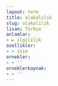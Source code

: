 ```yaml
---
layout: term
title: alakalılık
slug: alakalilik
lisan: Türkçe
anlamlar:
- ► ilgililik
ozellikler:
- - isim
ornekler:
- - ''
orneklerkaynak:
- - ''
---
```

